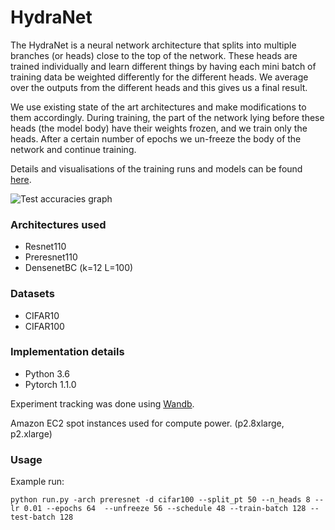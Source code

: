 # HydraNet

The HydraNet is a neural network architecture that splits into multiple branches (or heads) close to the top of the network. These heads are trained individually and learn different things by having each mini batch of training data be weighted differently for the different heads. We average over the outputs from the different heads and this gives us a final result.

We use existing state of the art architectures and make modifications to them accordingly. During training, the part of the network lying before these heads (the model body) have their weights frozen, and we train only the heads. After a certain number of epochs we un-freeze the body of the network and continue training.

Details and visualisations of the training runs and models can be found [here](https://app.wandb.ai/raghav1810/hydranet-temp/reports?view=raghav1810%2FReport%20%230).

![Test accuracies graph](https://raw.githubusercontent.com/raghav1810/HydraNet/master/W%26Btest_acc_chart.png)

### Architectures used
- Resnet110
- Preresnet110
- DensenetBC (k=12 L=100)

### Datasets
- CIFAR10
- CIFAR100

### Implementation details
- Python 3.6
- Pytorch 1.1.0

Experiment tracking was done using [Wandb](https://www.wandb.com).

Amazon EC2 spot instances used for compute power. (p2.8xlarge, p2.xlarge)

### Usage
Example run:
```
python run.py -arch preresnet -d cifar100 --split_pt 50 --n_heads 8 --lr 0.01 --epochs 64  --unfreeze 56 --schedule 48 --train-batch 128 --test-batch 128

```
